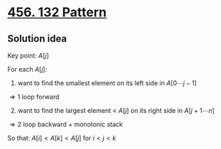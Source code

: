 # [456. 132 Pattern](https://leetcode.com/problems/132-pattern/)

## Solution idea

Key point: $A[j]$

For each $A[j]$:

1. want to find the smallest element on its left side in $A[0\cdots j-1]$

$\Rightarrow 1$ loop forward

2. want to find the largest element < $A[j]$ on its right side in $A[j+1 \cdots n]$

$\Rightarrow 2$ loop backward + monotonic stack

So that: $A[i] < A[k] < A[j]$ for $i<j<k$